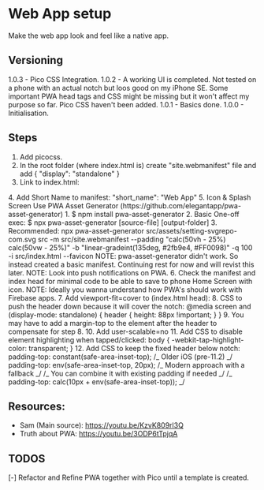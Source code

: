 # Web App setup

Make the web app look and feel like a native app.

## Versioning

1.0.3 - Pico CSS Integration.
1.0.2 - A working UI is completed. Not tested on a phone with an actual notch but loos good on my iPhone SE. Some important PWA head tags and CSS might be missing but it won't affect my purpose so far. Pico CSS haven't been added.
1.0.1 - Basics done.
1.0.0 - Initialisation.

## Steps

1. Add picocss.
2. In the root folder (where index.html is) create "site.webmanifest" file and add
   {
   "display": "standalone"
   }
3. Link to index.html:
<link rel="manifest" href="site.webmanifest">
4. Add Short Name to manifest:
   "short_name": "Web App"
5. Icon & Splash Screen
   Use PWA Asset Generator (https://github.com/elegantapp/pwa-asset-generator) 1. $ npm install pwa-asset-generator 2. Basic One-off exec:
   $ npx pwa-asset-generator [source-file] [output-folder] 3. Recommended:
   npx pwa-asset-generator src/assets/setting-svgrepo-com.svg src -m src/site.webmanifest --padding "calc(50vh - 25%) calc(50vw - 25%)" -b "linear-gradeint(135deg, #2fb9e4, #FF0098)" -q 100 -i src/index.html --favicon
   NOTE: pwa-asset-generator didn't work. So instead created a basic manifest. Continuing rest for now and will revist this later.
   NOTE: Look into push notifications on PWA.
6. Check the manifest and index head for minimal code to be able to save to phone Home Screen with icon.
   NOTE: Ideally you wanna understand how PWA's should work with Firebase apps.
7. Add viewport-fit=cover to (index.html head):
<meta name="viewport" content="width=device-width, initial-scale=1.0, viewport-fit=cover">
8. CSS to push the header down because it will cover the notch:
   @media screen and (display-mode: standalone) {
   header {
   height: 88px !important;
   }
   }
9. You may have to add a margin-top to the element after the header to compensate for step 8.
10. Add user-scalable=no
    <meta name="viewport" content="width=device-width, initial-scale=1.0, viewport-fit=cover, user-scalable=no">
11. Add CSS to disable element highlighting when tapped/clicked:
    body {
    -webkit-tap-highlight-color: transparent;
    }
12. Add CSS to keep the fixed header below notch:
    padding-top: constant(safe-area-inset-top); /_ Older iOS (pre-11.2) _/
    padding-top: env(safe-area-inset-top, 20px); /_ Modern approach with a fallback _/
    /_ You can combine it with existing padding if needed _/
    /_ padding-top: calc(10px + env(safe-area-inset-top)); _/

## Resources:

- Sam (Main source): https://youtu.be/KzvK809rl3Q
- Truth about PWA: https://youtu.be/3ODP6tTpjqA

## TODOS

[-] Refactor and Refine PWA together with Pico until a template is created.
